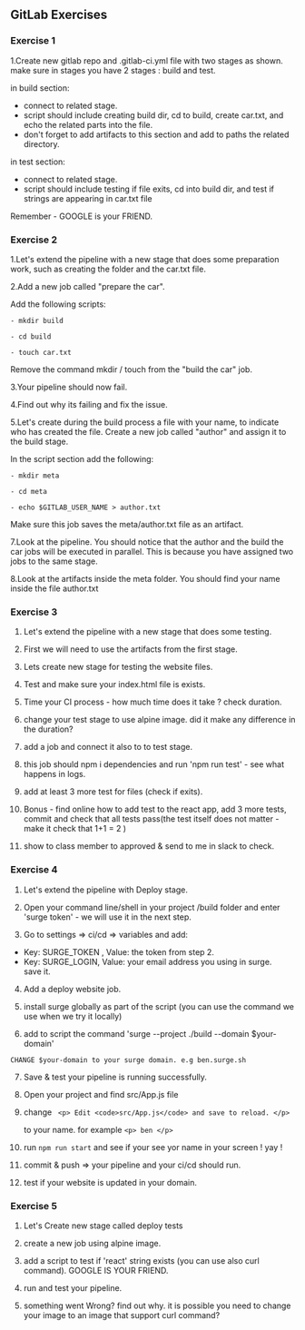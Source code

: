 ## GitLab Exercises

### Exercise 1

1.Create new gitlab repo and .gitlab-ci.yml file with two stages as shown.  
make sure in stages you have 2 stages : build and test.

in build section:

- connect to related stage.
- script should include creating build dir, cd to build, create car.txt, and echo the related parts into the file.
- don't forget to add artifacts to this section and add to paths the related directory.

in test section:

- connect to related stage.
- script should include testing if file exits, cd into build dir, and test if strings are appearing in car.txt file

Remember - GOOGLE is your FRIEND.

### Exercise 2

1.Let's extend the pipeline with a new stage that does some preparation work, such as creating the folder and the car.txt file.

2.Add a new job called "prepare the car".

Add the following scripts:

    - mkdir build

    - cd build

    - touch car.txt

Remove the command mkdir / touch from the "build the car" job.

3.Your pipeline should now fail.

4.Find out why its failing and fix the issue.

5.Let's create during the build process a file with your name, to indicate who has created the file.
Create a new job called "author" and assign it to the build stage.

In the script section add the following:

    - mkdir meta

    - cd meta

    - echo $GITLAB_USER_NAME > author.txt

Make sure this job saves the meta/author.txt file as an artifact.

7.Look at the pipeline. You should notice that the author and the build the car jobs will be executed in parallel. This is because you have assigned two jobs to the same stage.

8.Look at the artifacts inside the meta folder. You should find your name inside the file author.txt

### Exercise 3

1. Let's extend the pipeline with a new stage that does some testing.

2. First we will need to use the artifacts from the first stage.

3. Lets create new stage for testing the website files.

4. Test and make sure your index.html file is exists.

5. Time your CI process - how much time does it take ? check duration.

6. change your test stage to use alpine image. did it make any difference in the duration?

7. add a job and connect it also to to test stage.

8. this job should npm i dependencies and run 'npm run test' - see what happens in logs.

9. add at least 3 more test for files (check if exits).

10. Bonus - find online how to add test to the react app, add 3 more tests, commit and check that all tests pass(the test itself does not matter - make it check that 1+1 = 2 )

11. show to class member to approved & send to me in slack to check.

### Exercise 4

1. Let's extend the pipeline with Deploy stage.

2. Open your command line/shell in your project /build folder and enter 'surge token' - we will use it in the next step.

3. Go to settings => ci/cd => variables and add:

- Key: SURGE_TOKEN , Value: the token from step 2.
- Key: SURGE_LOGIN, Value: your email address you using in surge.  
  save it.

4. Add a deploy website job.

5. install surge globally as part of the script (you can use the command we use when we try it locally)

6. add to script the command 'surge --project ./build --domain $your-domain'

`CHANGE $your-domain to your surge domain. e.g ben.surge.sh`

7. Save & test your pipeline is running successfully.

8. Open your project and find src/App.js file

9. change ` <p> Edit <code>src/App.js</code> and save to reload. </p>`

   to your name. for example `<p> ben </p>`

10. run `npm run start` and see if your see yor name in your screen ! yay !

11. commit & push => your pipeline and your ci/cd should run.

12. test if your website is updated in your domain.

### Exercise 5

1. Let's Create new stage called deploy tests

2. create a new job using alpine image.

3. add a script to test if 'react' string exists (you can use also curl command). GOOGLE IS YOUR FRIEND.

4. run and test your pipeline.

5. something went Wrong? find out why. it is possible you need to change your image to an image that support curl command?
